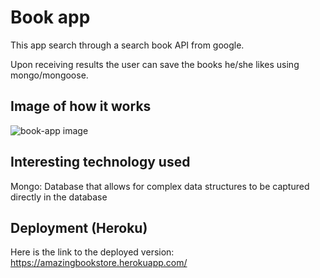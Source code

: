 # Book app 

This app search through a search book API from google. 

Upon receiving results the user can save the books he/she likes using mongo/mongoose.

## Image of how it works

![book-app image](https://github.com/NBGlasser/books-app/tree/master/create-react-express/client/public/images)

## Interesting technology used

Mongo: Database that allows for complex data structures to be captured directly in the database

## Deployment (Heroku)

Here is the link to the deployed version: https://amazingbookstore.herokuapp.com/
